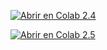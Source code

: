 [![Abrir en Colab 2.4](https://colab.research.google.com/assets/colab-badge.svg)](https://colab.research.google.com/github/sntamaria/Actividad-2.1-An-lisis-de-observaciones-influyentes/blob/main/Mar%C3%ADa_de_los_%C3%81ngeles_Mart%C3%ADn_de_la_Cruz_Copia_de_Ejemplo_2_4_Observaciones_influyentes.ipynb)

[![Abrir en Colab 2.5](https://colab.research.google.com/assets/colab-badge.svg)](https://colab.research.google.com/github/sntamaria/Actividad-2.1-An-lisis-de-observaciones-influyentes/blob/main/María_de_los_Ángeles_Martín_de_la_Cruz_Ejemplo_2_5_Escalamiento_de_datos.ipynb)
